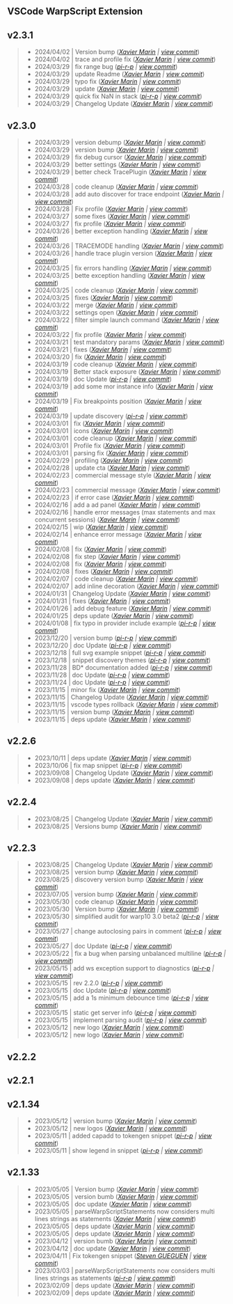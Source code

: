 VSCode WarpScript Extension
---

## v2.3.1

> +  2024/04/02  | Version bump  (*[Xavier Marin](xavier.marin@senx.io) | [view commit](https://github.com/senx/VSCode-WarpScriptLanguage/commit/90627d1ec176d76b7f3137b30ff4b94fe5cfc3fb)*)
> +  2024/04/02  | trace and profile fix  (*[Xavier Marin](xavier.marin@senx.io) | [view commit](https://github.com/senx/VSCode-WarpScriptLanguage/commit/98a510a7a2105b7ae7e544d5008c6e1746048de5)*)
> +  2024/03/29  | fix range bug  (*[pi-r-p](pierre.papin@senx.io) | [view commit](https://github.com/senx/VSCode-WarpScriptLanguage/commit/c36088aae12daf0862bb7e0deb6ea2ca9e61aa2f)*)
> +  2024/03/29  | update Readme  (*[Xavier Marin](xavier.marin@senx.io) | [view commit](https://github.com/senx/VSCode-WarpScriptLanguage/commit/97523e304aee31eb563da14a642c6d2fd491ff3c)*)
> +  2024/03/29  | typo fix  (*[Xavier Marin](xavier.marin@senx.io) | [view commit](https://github.com/senx/VSCode-WarpScriptLanguage/commit/e5cda0431430285f0839b8430e8170b50f220ce7)*)
> +  2024/03/29  | update  (*[Xavier Marin](xavier.marin@senx.io) | [view commit](https://github.com/senx/VSCode-WarpScriptLanguage/commit/a19623a82fa3bba0a1c6a565ab7e5e4897d7b78c)*)
> +  2024/03/29  | quick fix NaN in stack  (*[pi-r-p](pierre.papin@senx.io) | [view commit](https://github.com/senx/VSCode-WarpScriptLanguage/commit/b895e9ed35d8f4d7936fc55407e344e4891fc966)*)
> +  2024/03/29  | Changelog Update  (*[Xavier Marin](xavier.marin@senx.io) | [view commit](https://github.com/senx/VSCode-WarpScriptLanguage/commit/2872dfea3cf49318a289cf66ce1f7880fa246f6e)*)

## v2.3.0

> +  2024/03/29  | version debump  (*[Xavier Marin](xavier.marin@senx.io) | [view commit](https://github.com/senx/VSCode-WarpScriptLanguage/commit/7f12ba88cc64bb21b81d0f15d4c40e5729a3c195)*)
> +  2024/03/29  | version bump  (*[Xavier Marin](xavier.marin@senx.io) | [view commit](https://github.com/senx/VSCode-WarpScriptLanguage/commit/ffa4732d9e0fc4f018c1ac1f25c605fd2a30a6b1)*)
> +  2024/03/29  | fix debug cursor  (*[Xavier Marin](xavier.marin@senx.io) | [view commit](https://github.com/senx/VSCode-WarpScriptLanguage/commit/64c3ca9d3691a5a8d8541e3629ea9a4181065e38)*)
> +  2024/03/29  | better settings  (*[Xavier Marin](xavier.marin@senx.io) | [view commit](https://github.com/senx/VSCode-WarpScriptLanguage/commit/032cd55934ede4df03827a6b258300af50f4762e)*)
> +  2024/03/29  | better check TracePlugin  (*[Xavier Marin](xavier.marin@senx.io) | [view commit](https://github.com/senx/VSCode-WarpScriptLanguage/commit/3106bac175f3aacf78f58384c09cf735d9a52f6a)*)
> +  2024/03/28  | code cleanup  (*[Xavier Marin](xavier.marin@senx.io) | [view commit](https://github.com/senx/VSCode-WarpScriptLanguage/commit/1ca0842d43ecd66513467f928eff2d051e36e056)*)
> +  2024/03/28  | add auto discover for trace endpoint  (*[Xavier Marin](xavier.marin@senx.io) | [view commit](https://github.com/senx/VSCode-WarpScriptLanguage/commit/408a1db382690bed3c7bdcfe5bf998dbf78a6ac2)*)
> +  2024/03/28  | Fix profile  (*[Xavier Marin](xavier.marin@senx.io) | [view commit](https://github.com/senx/VSCode-WarpScriptLanguage/commit/d63cc1f3f7c1c57d0c9af145e79d6218b4aca4d9)*)
> +  2024/03/27  | some fixes  (*[Xavier Marin](xavier.marin@senx.io) | [view commit](https://github.com/senx/VSCode-WarpScriptLanguage/commit/6081d2857b39f98a50bae562480bba4609591223)*)
> +  2024/03/27  | fix profile  (*[Xavier Marin](xavier.marin@senx.io) | [view commit](https://github.com/senx/VSCode-WarpScriptLanguage/commit/507b3a38736ede59a6e18988408d90877671ba39)*)
> +  2024/03/26  | better exception handling  (*[Xavier Marin](xavier.marin@senx.io) | [view commit](https://github.com/senx/VSCode-WarpScriptLanguage/commit/0777be547237a089cffd5d108e0d6ce4d568535f)*)
> +  2024/03/26  | TRACEMODE handling  (*[Xavier Marin](xavier.marin@senx.io) | [view commit](https://github.com/senx/VSCode-WarpScriptLanguage/commit/3eb13daa6687356759f6c38c8b5b26c95c7251bd)*)
> +  2024/03/26  | handle trace plugin version  (*[Xavier Marin](xavier.marin@senx.io) | [view commit](https://github.com/senx/VSCode-WarpScriptLanguage/commit/c090e825500a35bd4df55aed6269c4587e747b26)*)
> +  2024/03/25  | fix errors handling  (*[Xavier Marin](xavier.marin@senx.io) | [view commit](https://github.com/senx/VSCode-WarpScriptLanguage/commit/b34a6b170557208fa625e73e7840a4017df89797)*)
> +  2024/03/25  | bette exception handling  (*[Xavier Marin](xavier.marin@senx.io) | [view commit](https://github.com/senx/VSCode-WarpScriptLanguage/commit/cd8b067d662030d35c9c6304afe9d510e98070e2)*)
> +  2024/03/25  | code cleanup  (*[Xavier Marin](xavier.marin@senx.io) | [view commit](https://github.com/senx/VSCode-WarpScriptLanguage/commit/ccf38fc529eb2f952c69d0f0eaced0d38f545fdf)*)
> +  2024/03/25  | fixes  (*[Xavier Marin](xavier.marin@senx.io) | [view commit](https://github.com/senx/VSCode-WarpScriptLanguage/commit/84613c27e19c1df4c8118cdfd6cf87ea8653dc49)*)
> +  2024/03/22  | merge  (*[Xavier Marin](xavier.marin@senx.io) | [view commit](https://github.com/senx/VSCode-WarpScriptLanguage/commit/c6caa804bb17bdf3b357e120006c85ba61a5b8fd)*)
> +  2024/03/22  | settings open  (*[Xavier Marin](xavier.marin@senx.io) | [view commit](https://github.com/senx/VSCode-WarpScriptLanguage/commit/bd59475e413ef3c789e60b87baa40bd39758462f)*)
> +  2024/03/22  | filter simple launch command  (*[Xavier Marin](xavier.marin@senx.io) | [view commit](https://github.com/senx/VSCode-WarpScriptLanguage/commit/350770270033df6ddc5d02457fddcd56a5204077)*)
> +  2024/03/22  | fix profile  (*[Xavier Marin](xavier.marin@senx.io) | [view commit](https://github.com/senx/VSCode-WarpScriptLanguage/commit/f4c504e764af5e6309b9391d13cadfaedbf4e2ef)*)
> +  2024/03/21  | test mandatory params  (*[Xavier Marin](xavier.marin@senx.io) | [view commit](https://github.com/senx/VSCode-WarpScriptLanguage/commit/43582db1a372f06c3046f539fe1b1c8b01707e93)*)
> +  2024/03/21  | fixes  (*[Xavier Marin](xavier.marin@senx.io) | [view commit](https://github.com/senx/VSCode-WarpScriptLanguage/commit/660e5298596cad267ea5a04901ac2d82ac62b43e)*)
> +  2024/03/20  | fix  (*[Xavier Marin](xavier.marin@senx.io) | [view commit](https://github.com/senx/VSCode-WarpScriptLanguage/commit/cc59ad4990fb473a9ec54977fffc46e6d1719734)*)
> +  2024/03/19  | code cleanup  (*[Xavier Marin](xavier.marin@senx.io) | [view commit](https://github.com/senx/VSCode-WarpScriptLanguage/commit/b81792ad2136052d62cc8bac7d0fcf6d6d13ec33)*)
> +  2024/03/19  | Better stack exposure  (*[Xavier Marin](xavier.marin@senx.io) | [view commit](https://github.com/senx/VSCode-WarpScriptLanguage/commit/c83b4c6d3f24237cd27e5a815a0f24fbc59f1ec9)*)
> +  2024/03/19  | doc Update  (*[pi-r-p](pierre.papin@senx.io) | [view commit](https://github.com/senx/VSCode-WarpScriptLanguage/commit/3bb60a658879fb51ae161020c658b7114376bc68)*)
> +  2024/03/19  | add some mor instance info  (*[Xavier Marin](xavier.marin@senx.io) | [view commit](https://github.com/senx/VSCode-WarpScriptLanguage/commit/14b91dfddbaa1eb8f21bdb42561803d964dab8d4)*)
> +  2024/03/19  | Fix breakpoints position  (*[Xavier Marin](xavier.marin@senx.io) | [view commit](https://github.com/senx/VSCode-WarpScriptLanguage/commit/d93345f333ae04daed5aa26b0abb079baf74d84e)*)
> +  2024/03/19  | update discovery  (*[pi-r-p](pierre.papin@senx.io) | [view commit](https://github.com/senx/VSCode-WarpScriptLanguage/commit/1b32b6d42e1ef1813b4a729e70dcb6db5be06475)*)
> +  2024/03/01  | fix  (*[Xavier Marin](xavier.marin@senx.io) | [view commit](https://github.com/senx/VSCode-WarpScriptLanguage/commit/cf118bb43f739af6876b043797265ab69650af8c)*)
> +  2024/03/01  | icons  (*[Xavier Marin](xavier.marin@senx.io) | [view commit](https://github.com/senx/VSCode-WarpScriptLanguage/commit/9e58986dcc6ba2058232381e4724f72d15b3cc5a)*)
> +  2024/03/01  | code cleanup  (*[Xavier Marin](xavier.marin@senx.io) | [view commit](https://github.com/senx/VSCode-WarpScriptLanguage/commit/7c1801484febd56dbd18fae466772a626f369497)*)
> +  2024/03/01  | Profile fix  (*[Xavier Marin](xavier.marin@senx.io) | [view commit](https://github.com/senx/VSCode-WarpScriptLanguage/commit/9ef1e497de1e829aa203d33ecf5fba6c6f541b55)*)
> +  2024/03/01  | parsing fix  (*[Xavier Marin](xavier.marin@senx.io) | [view commit](https://github.com/senx/VSCode-WarpScriptLanguage/commit/fa543d4af815afd7ea31d2f5e21588d0cc911136)*)
> +  2024/02/29  | profiling  (*[Xavier Marin](xavier.marin@senx.io) | [view commit](https://github.com/senx/VSCode-WarpScriptLanguage/commit/b422ebed75dbb2166117ff6cf0791fece91dc088)*)
> +  2024/02/28  | update cta  (*[Xavier Marin](xavier.marin@senx.io) | [view commit](https://github.com/senx/VSCode-WarpScriptLanguage/commit/d004173678f3868b2c5422b1d4c6237fc8298472)*)
> +  2024/02/23  | commercial message style  (*[Xavier Marin](xavier.marin@senx.io) | [view commit](https://github.com/senx/VSCode-WarpScriptLanguage/commit/1885f51da47443a0924cc36272f0e86e1878a455)*)
> +  2024/02/23  | commercial message  (*[Xavier Marin](xavier.marin@senx.io) | [view commit](https://github.com/senx/VSCode-WarpScriptLanguage/commit/15f7261fd66351d48fd8ea6ced4dd9df37a91988)*)
> +  2024/02/23  | if error case  (*[Xavier Marin](xavier.marin@senx.io) | [view commit](https://github.com/senx/VSCode-WarpScriptLanguage/commit/3d03bf430853aacf1a7b6972192092e880437a26)*)
> +  2024/02/16  | add a ad panel  (*[Xavier Marin](xavier.marin@senx.io) | [view commit](https://github.com/senx/VSCode-WarpScriptLanguage/commit/207537622f90e21e1c153d3842ea023c40584703)*)
> +  2024/02/16  | handle error messages (max statements and max concurrent sessions)  (*[Xavier Marin](xavier.marin@senx.io) | [view commit](https://github.com/senx/VSCode-WarpScriptLanguage/commit/98fb233640cf8309df769636038687ffb69202c3)*)
> +  2024/02/15  | wip  (*[Xavier Marin](xavier.marin@senx.io) | [view commit](https://github.com/senx/VSCode-WarpScriptLanguage/commit/f5724118d40c57bf1d88952161e2d9aed0adba03)*)
> +  2024/02/14  | enhance error message  (*[Xavier Marin](xavier.marin@senx.io) | [view commit](https://github.com/senx/VSCode-WarpScriptLanguage/commit/86eaa1f06e22672cf7478dfadeb16a85c4164c45)*)
> +  2024/02/08  | fix  (*[Xavier Marin](xavier.marin@senx.io) | [view commit](https://github.com/senx/VSCode-WarpScriptLanguage/commit/18c0d663a5b6b212a85018874ec136c7879edb2c)*)
> +  2024/02/08  | fix step  (*[Xavier Marin](xavier.marin@senx.io) | [view commit](https://github.com/senx/VSCode-WarpScriptLanguage/commit/fc8ba54dcbd94d97910901e801def66e8bad2e7f)*)
> +  2024/02/08  | fix  (*[Xavier Marin](xavier.marin@senx.io) | [view commit](https://github.com/senx/VSCode-WarpScriptLanguage/commit/693cfa4adb0ec796e7fef5bf439b2874b023e726)*)
> +  2024/02/08  | fixes  (*[Xavier Marin](xavier.marin@senx.io) | [view commit](https://github.com/senx/VSCode-WarpScriptLanguage/commit/dd2c3e525fb70b4c85de5673248ac0b4cfc975cf)*)
> +  2024/02/07  | code cleanup  (*[Xavier Marin](xavier.marin@senx.io) | [view commit](https://github.com/senx/VSCode-WarpScriptLanguage/commit/87b8ef3eb1c01e3ebe3022543a3629d1cca45d90)*)
> +  2024/02/07  | add inline decoration  (*[Xavier Marin](xavier.marin@senx.io) | [view commit](https://github.com/senx/VSCode-WarpScriptLanguage/commit/67dc46563b1b3349c5d4c27a147e25ff1d149a45)*)
> +  2024/01/31  | Changelog Update  (*[Xavier Marin](xavier.marin@senx.io) | [view commit](https://github.com/senx/VSCode-WarpScriptLanguage/commit/45aac98474570ad1e63ecf3d16f4ca3a8c9da10a)*)
> +  2024/01/31  | fixes  (*[Xavier Marin](xavier.marin@senx.io) | [view commit](https://github.com/senx/VSCode-WarpScriptLanguage/commit/a60113dc259ad3a09f215af3dfd5416b93fa2379)*)
> +  2024/01/26  | add debug feature  (*[Xavier Marin](xavier.marin@senx.io) | [view commit](https://github.com/senx/VSCode-WarpScriptLanguage/commit/17c9fd74bb5d850b3b26a735a844673cd6b0f3d8)*)
> +  2024/01/25  | deps update  (*[Xavier Marin](xavier.marin@senx.io) | [view commit](https://github.com/senx/VSCode-WarpScriptLanguage/commit/ed8aff536691c64943d5c0b42044cfaab5ab6625)*)
> +  2024/01/08  | fix typo in provider include example  (*[pi-r-p](pierre.papin@senx.io) | [view commit](https://github.com/senx/VSCode-WarpScriptLanguage/commit/166972b87569a3ad52cef7fbd98d0eacdc763be5)*)
> +  2023/12/20  | version bump  (*[pi-r-p](pierre.papin@senx.io) | [view commit](https://github.com/senx/VSCode-WarpScriptLanguage/commit/6acf2c2cbb7644340db6642df5fef070ba80e5d4)*)
> +  2023/12/20  | doc Update  (*[pi-r-p](pierre.papin@senx.io) | [view commit](https://github.com/senx/VSCode-WarpScriptLanguage/commit/00676d4c6fecbf3e83dc336b2faa6ec19c873284)*)
> +  2023/12/18  | full svg example snippet  (*[pi-r-p](pierre.papin@senx.io) | [view commit](https://github.com/senx/VSCode-WarpScriptLanguage/commit/09aa1661ac011a77767b67071f0e49686ff6e0a8)*)
> +  2023/12/18  | snippet discovery themes  (*[pi-r-p](pierre.papin@senx.io) | [view commit](https://github.com/senx/VSCode-WarpScriptLanguage/commit/d2e4b26d1d9cb90e4215673634cc1a8c4a03495a)*)
> +  2023/11/28  | BD* documentation added  (*[pi-r-p](pierre.papin@senx.io) | [view commit](https://github.com/senx/VSCode-WarpScriptLanguage/commit/d0089e820c6d2fb1990aeb683dbbc1ae716c696a)*)
> +  2023/11/28  | doc Update  (*[pi-r-p](pierre.papin@senx.io) | [view commit](https://github.com/senx/VSCode-WarpScriptLanguage/commit/8aaf2eeed3c7e9fa3cd51e58ce82e9402b2a2298)*)
> +  2023/11/24  | doc Update  (*[pi-r-p](pierre.papin@senx.io) | [view commit](https://github.com/senx/VSCode-WarpScriptLanguage/commit/bb2105e4bc0efdd9ba83f40c8bae3953dd62c06f)*)
> +  2023/11/15  | minor fix  (*[Xavier Marin](xavier.marin@senx.io) | [view commit](https://github.com/senx/VSCode-WarpScriptLanguage/commit/d148aaec3941ff0aa78d134a09d0988728fd8cd0)*)
> +  2023/11/15  | Changelog Update  (*[Xavier Marin](xavier.marin@senx.io) | [view commit](https://github.com/senx/VSCode-WarpScriptLanguage/commit/d3ae0f6958d483af8e4d6af7f12455256283ae83)*)
> +  2023/11/15  | vscode types rollback  (*[Xavier Marin](xavier.marin@senx.io) | [view commit](https://github.com/senx/VSCode-WarpScriptLanguage/commit/1a62f5da3c376f034c270266fbe680407cec8676)*)
> +  2023/11/15  | version bump  (*[Xavier Marin](xavier.marin@senx.io) | [view commit](https://github.com/senx/VSCode-WarpScriptLanguage/commit/48a045fcfb7b2aa1a4ce68619ed5dfd98f50bd1a)*)
> +  2023/11/15  | deps update  (*[Xavier Marin](xavier.marin@senx.io) | [view commit](https://github.com/senx/VSCode-WarpScriptLanguage/commit/0c0ca009f1417d7bed447373395f44297b4663a9)*)

## v2.2.6

> +  2023/10/11  | deps update  (*[Xavier Marin](xavier.marin@senx.io) | [view commit](https://github.com/senx/VSCode-WarpScriptLanguage/commit/2b5d65aef13af456e5846048a1dc239350296e56)*)
> +  2023/10/06  | fix map snippet  (*[pi-r-p](pierre.papin@senx.io) | [view commit](https://github.com/senx/VSCode-WarpScriptLanguage/commit/646f45bdb11871c6184c7ebe89b3c8f5ac17ae17)*)
> +  2023/09/08  | Changelog Update  (*[Xavier Marin](xavier.marin@senx.io) | [view commit](https://github.com/senx/VSCode-WarpScriptLanguage/commit/563d634759ea737aea271ee12bc307b454c3182c)*)
> +  2023/09/08  | deps update  (*[Xavier Marin](xavier.marin@senx.io) | [view commit](https://github.com/senx/VSCode-WarpScriptLanguage/commit/a88d34ad4744f598da09dc3f743c33fdb43d7b58)*)

## v2.2.4

> +  2023/08/25  | Changelog Update  (*[Xavier Marin](xavier.marin@senx.io) | [view commit](https://github.com/senx/VSCode-WarpScriptLanguage/commit/7bcb1a066d8ac9ebdce95c3edecfafce60ace274)*)
> +  2023/08/25  | Versions bump  (*[Xavier Marin](xavier.marin@senx.io) | [view commit](https://github.com/senx/VSCode-WarpScriptLanguage/commit/f9cd9476dafdedceb26adef69d427e7d59be9897)*)

## v2.2.3

> +  2023/08/25  | Changelog Update  (*[Xavier Marin](xavier.marin@senx.io) | [view commit](https://github.com/senx/VSCode-WarpScriptLanguage/commit/f244999776772186d710e48367e08534c2c9a576)*)
> +  2023/08/25  | version bump  (*[Xavier Marin](xavier.marin@senx.io) | [view commit](https://github.com/senx/VSCode-WarpScriptLanguage/commit/579e6bc223326d4366cd3297f9ab5453643303b3)*)
> +  2023/08/25  | discovery version bump  (*[Xavier Marin](xavier.marin@senx.io) | [view commit](https://github.com/senx/VSCode-WarpScriptLanguage/commit/af80320938baf1222aa727b49e703e54a1b032f4)*)
> +  2023/07/05  | version bump  (*[Xavier Marin](xavier.marin@senx.io) | [view commit](https://github.com/senx/VSCode-WarpScriptLanguage/commit/7b5f58246e4a8607ba3e45e695b9810e17420614)*)
> +  2023/05/30  | code cleanup  (*[Xavier Marin](xavier.marin@senx.io) | [view commit](https://github.com/senx/VSCode-WarpScriptLanguage/commit/95970c9891738c2804ff07925d2ff07ab7c7163e)*)
> +  2023/05/30  | Version bump  (*[Xavier Marin](xavier.marin@senx.io) | [view commit](https://github.com/senx/VSCode-WarpScriptLanguage/commit/a1c09ad9c51bbe87ebe881c684311a2941908e03)*)
> +  2023/05/30  | simplified audit for warp10 3.0 beta2  (*[pi-r-p](pierre.papin@senx.io) | [view commit](https://github.com/senx/VSCode-WarpScriptLanguage/commit/3c0ab1cce27c9bec5890150bce5d515d1e83a395)*)
> +  2023/05/27  | change autoclosing pairs in comment  (*[pi-r-p](pierre.papin@senx.io) | [view commit](https://github.com/senx/VSCode-WarpScriptLanguage/commit/568a4d9d59a61965b303401970ef02a999c430fc)*)
> +  2023/05/27  | doc Update  (*[pi-r-p](pierre.papin@senx.io) | [view commit](https://github.com/senx/VSCode-WarpScriptLanguage/commit/c6986e147119de89c08e9ef9f747abe41befb593)*)
> +  2023/05/22  | fix a bug when parsing unbalanced multiline  (*[pi-r-p](pierre.papin@senx.io) | [view commit](https://github.com/senx/VSCode-WarpScriptLanguage/commit/0e697f66f4876738da26393ddd85947db617dc76)*)
> +  2023/05/15  | add ws exception support to diagnostics  (*[pi-r-p](pierre.papin@senx.io) | [view commit](https://github.com/senx/VSCode-WarpScriptLanguage/commit/d77f7eb448292c8573041bff3774270ed22cd775)*)
> +  2023/05/15  | rev 2.2.0  (*[pi-r-p](pierre.papin@senx.io) | [view commit](https://github.com/senx/VSCode-WarpScriptLanguage/commit/468348ecabc1870f40cab55ef135422fe7ecd4b1)*)
> +  2023/05/15  | doc Update  (*[pi-r-p](pierre.papin@senx.io) | [view commit](https://github.com/senx/VSCode-WarpScriptLanguage/commit/df7a8ca41115221c1697e868b632fe60944d00f7)*)
> +  2023/05/15  | add a 1s minimum debounce time  (*[pi-r-p](pierre.papin@senx.io) | [view commit](https://github.com/senx/VSCode-WarpScriptLanguage/commit/cc2baee0e46081e74890e8fee3051a250f23b853)*)
> +  2023/05/15  | static get server info  (*[pi-r-p](pierre.papin@senx.io) | [view commit](https://github.com/senx/VSCode-WarpScriptLanguage/commit/c71e85856ea4b5b6b64b35fcdd54d54256cfb537)*)
> +  2023/05/15  | implement parsing audit  (*[pi-r-p](pierre.papin@senx.io) | [view commit](https://github.com/senx/VSCode-WarpScriptLanguage/commit/b7780603ab7b146946c435866db243a4896f3e5f)*)
> +  2023/05/12  | new logo  (*[Xavier Marin](xavier.marin@senx.io) | [view commit](https://github.com/senx/VSCode-WarpScriptLanguage/commit/03665a313c6f28b3344461f93fd177520e8a2227)*)
> +  2023/05/12  | new logo  (*[Xavier Marin](xavier.marin@senx.io) | [view commit](https://github.com/senx/VSCode-WarpScriptLanguage/commit/c7f23497d77af4d11f25374e1b0077c02e8bb2ee)*)

## v2.2.2


## v2.2.1


## v2.1.34

> +  2023/05/12  | version bump  (*[Xavier Marin](xavier.marin@senx.io) | [view commit](https://github.com/senx/VSCode-WarpScriptLanguage/commit/bf1d1874cd0b3e3aa57e5781a1f519dfbaad6c11)*)
> +  2023/05/12  | new logos  (*[Xavier Marin](xavier.marin@senx.io) | [view commit](https://github.com/senx/VSCode-WarpScriptLanguage/commit/1710c1e0ec1dd66de6c75ab3b1df04e531b9e797)*)
> +  2023/05/11  | added capadd to tokengen snippet  (*[pi-r-p](pierre.papin@senx.io) | [view commit](https://github.com/senx/VSCode-WarpScriptLanguage/commit/b4bf75171fe7f67b299b2b7917a6d53f5a4c221e)*)
> +  2023/05/11  | show legend in snippet  (*[pi-r-p](pierre.papin@senx.io) | [view commit](https://github.com/senx/VSCode-WarpScriptLanguage/commit/c858cee722dc38124f6f5f4d2476884b986393f0)*)

## v2.1.33

> +  2023/05/05  | Version bump  (*[Xavier Marin](xavier.marin@senx.io) | [view commit](https://github.com/senx/VSCode-WarpScriptLanguage/commit/6fcd9ca47ad962e4fd5fc633ab9bc5c8d8eade55)*)
> +  2023/05/05  | version bumb  (*[Xavier Marin](xavier.marin@senx.io) | [view commit](https://github.com/senx/VSCode-WarpScriptLanguage/commit/9edf420f6baf8c3e507954d337d005f8784365ca)*)
> +  2023/05/05  | doc update  (*[Xavier Marin](xavier.marin@senx.io) | [view commit](https://github.com/senx/VSCode-WarpScriptLanguage/commit/0c9114a7c9a0d64d96d5ab68e9ec5f6c8aa027c4)*)
> +  2023/05/05  | parseWarpScriptStatements now considers multi lines strings as statements  (*[Xavier Marin](xavier.marin@senx.io) | [view commit](https://github.com/senx/VSCode-WarpScriptLanguage/commit/09160cad7cb85a5b9608dffb514df4b5d2d0ef9f)*)
> +  2023/05/05  | deps update  (*[Xavier Marin](xavier.marin@senx.io) | [view commit](https://github.com/senx/VSCode-WarpScriptLanguage/commit/632e3d0745ec215ebf4c2647f46ecf86e731a96c)*)
> +  2023/05/05  | deps update  (*[Xavier Marin](xavier.marin@senx.io) | [view commit](https://github.com/senx/VSCode-WarpScriptLanguage/commit/56a8cbfa0bdccdd7ccf3f29c0a139424cfffc561)*)
> +  2023/04/12  | version bumb  (*[Xavier Marin](xavier.marin@senx.io) | [view commit](https://github.com/senx/VSCode-WarpScriptLanguage/commit/d7d14820c1dccf7b7d3d911c2c00c2426b80b8da)*)
> +  2023/04/12  | doc update  (*[Xavier Marin](xavier.marin@senx.io) | [view commit](https://github.com/senx/VSCode-WarpScriptLanguage/commit/efa39eae740757c7d83d71bb60477c750397c7d2)*)
> +  2023/04/11  | Fix tokengen snippet  (*[Steven GUEGUEN](steven.gueguen@senx.io) | [view commit](https://github.com/senx/VSCode-WarpScriptLanguage/commit/d4e50560da5edafc98dc21997f6ea8116b1e5722)*)
> +  2023/03/03  | parseWarpScriptStatements now considers multi lines strings as statements  (*[pi-r-p](pierre.papin@senx.io) | [view commit](https://github.com/senx/VSCode-WarpScriptLanguage/commit/81b35d4a662cf8b805c794514000b1f776d26a0b)*)
> +  2023/02/09  | deps update  (*[Xavier Marin](xavier.marin@senx.io) | [view commit](https://github.com/senx/VSCode-WarpScriptLanguage/commit/6deb883f7f4ba1a91b7d55e312b762861a856548)*)
> +  2023/02/09  | deps update  (*[Xavier Marin](xavier.marin@senx.io) | [view commit](https://github.com/senx/VSCode-WarpScriptLanguage/commit/39254fdeb3e5ecc169c9f70cfc4c8554005a003d)*)


